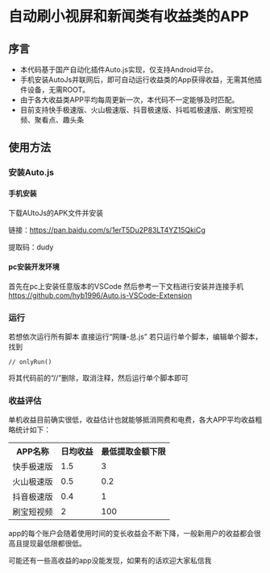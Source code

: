 # 自动刷小视屏和新闻类有收益类的APP

## 序言


- 本代码基于国产自动化插件Auto.js实现，仅支持Android平台。
- 手机安装AutoJs并联网后，即可自动运行收益类的App获得收益，无需其他插件设备，无需ROOT。
- 由于各大收益类APP平均每周更新一次，本代码不一定能够及时匹配。
- 目前支持快手极速版、火山极速版、抖音极速版、抖呱呱极速版、刷宝短视频、聚看点、趣头条

## 使用方法
### 安装Auto.js
#### 手机安装
下载AUtoJs的APK文件并安装

链接：https://pan.baidu.com/s/1erT5Du2P83LT4YZ15QkiCg 

提取码：dudy 
#### pc安装开发环境
首先在pc上安装任意版本的VSCode
然后参考一下文档进行安装并连接手机
https://github.com/hyb1996/Auto.js-VSCode-Extension
### 运行
若想依次运行所有脚本 直接运行“网赚-总.js”
若只运行单个脚本，编辑单个脚本，找到

	// onlyRun()
将其代码前的“//”删除，取消注释，然后运行单个脚本即可
### 收益评估
单机收益目前确实很低，收益估计也就能够抵消网费和电费，各大APP平均收益粗略统计如下：
<table>
<tr>
<th>APP名称</th>
<th>日均收益</th>
<th>最低提取金额下限</th>
</tr>
<tr>
<td>快手极速版</td>
<td>1.5</td>
<td>3</td>
</tr>
<tr>
<td>火山极速版</td>
<td>0.5</td>
<td>0.2</td>
</tr>
<tr>
<td>抖音极速版</td>
<td>0.4</td>
<td>1</td>
</tr>
<tr>
<td>刷宝短视频</td>
<td>2</td>
<td>100</td>
</tr>
</table>
app的每个账户会随着使用时间的变长收益会不断下降，一般新用户的收益都会很高且提现最低限都很低。

可能还有一些高收益的app没能发现，如果有的话欢迎大家私信我

